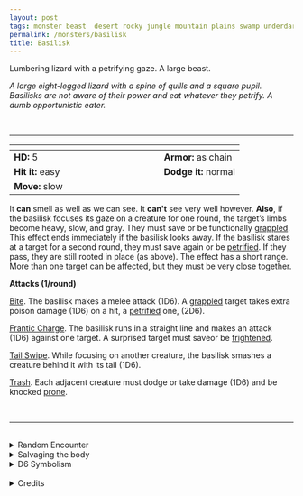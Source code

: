 ```yaml
---
layout: post
tags: monster beast  desert rocky jungle mountain plains swamp underdark enchanted
permalink: /monsters/basilisk
title: Basilisk
---
```


Lumbering lizard with a petrifying gaze. A large beast.

_A large eight-legged lizard with a spine of quills and a square pupil. Basilisks are not aware of their power and eat whatever they petrify. A dumb opportunistic eater._

<br>

---

|  <span style="display: inline-block; width:250px"></span>  |  |
| -------- | --------|
| **HD:** 5 | **Armor:** as chain  |
| **Hit it:** easy    | **Dodge it:** normal  |
| **Move:** slow     |   | 

It **can** smell as well as we can see.
It **can't** see very well however.
**Also**, if the basilisk focuses its gaze on a creature for one round, the target’s limbs become heavy, slow, and gray. They must save or be functionally [grappled](/2020/11/10/extra-rules/#conditions). This effect ends immediately if the basilisk looks away. If the basilisk stares at a target for a second round, they must save again or be [petrified](/2020/11/10/extra-rules/#conditions). If they pass, they are still rooted in place (as above). The effect has a short range. More than one target can be affected, but they must be very close together.

**Attacks (1/round)**

<ins>Bite</ins>. The basilisk makes a melee attack (1D6). A [grappled](/2020/11/10/extra-rules/#conditions) target takes extra poison damage (1D6) on a hit, a [petrified](/2020/11/10/extra-rules/#conditions) one, (2D6).

<ins>Frantic Charge</ins>. The basilisk runs in a straight line and makes an attack (1D6) against one target. A surprised target must saveor be [frightened](/2020/11/10/extra-rules/#conditions).

<ins>Tail Swipe</ins>. While focusing on another creature, the basilisk smashes a creature behind it with its tail (1D6).

<ins>Trash</ins>. Each adjacent creature must dodge or take damage (1D6) and be knocked [prone](/2020/11/10/extra-rules/#conditions).

<br>

---

<br>

<details markdown="1">
<summary>Random Encounter</summary>
1. **Monster:** 1 basilisk.
1. **Lair:** A petrified creatures garden with 1D4 sleeping basilisks. <br>    &nbsp; OR <br>    **Omen:** Hissing and a strange feeling of numbness.
1. **Spoor:** Bleeding statue, a bite taken out of it.
1. **Tracks:** The tracks of two big lizards walking exactly on the same path.
1. **Trace:** Petrified vermin.
1. **Trace:** Petrified person.
</details>

<details markdown="1">
<summary>Salvaging the body</summary>
Basilisk meat is toxic, but its leather is sturdy, its venom is deadly, but its eyes are the real prize: one can walk through a basilisk’s eye straight to the plane of earth.

A basilisk can be trained from birth to be a mount.

<span class="alchemy">**Basilisk Eye**. Tiny portal to the elemental plane of earth. If exposed to light will start excreting enough concrete to fill a 5' cube before being clogged.</span>

<span class="alchemy">**Basilisk Venom.** Drips through stone like it was porous. In food or wound: Save or be [poisoned](/2020/11/10/extra-rules/#conditions), save again each day to cure. Fail 4 times and die.  On skin: Cures [petrification](/2020/11/10/extra-rules/#conditions).</span>
</details>

<details markdown="1">
<summary>D6 Symbolism</summary>
In local cultures the basilisk is a symbol of ...

1. Death
1. Drought
1. Earth Element
1. Seduction
1. Time
1. Sacred
</details>

<br>

<details markdown="1">
<summary>Credits</summary>
A DnD classic that is surprisingly boring to fight compared to the expectations. Skerples from Coins & Scrolls made an amazing version of it in [the Tomb of the Serpent Kings](https://coinsandscrolls.blogspot.com/2017/06/osr-tomb-of-serpent-kings-megapost.html), which is incidentally what inspired me to do this whole project. — SaltyGoo
</details>
